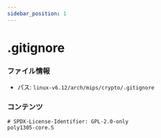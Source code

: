 ```yaml
---
sidebar_position: 1
---
```

# .gitignore

### ファイル情報

- パス: `linux-v6.12/arch/mips/crypto/.gitignore`

### コンテンツ

```gitignore
# SPDX-License-Identifier: GPL-2.0-only
poly1305-core.S

```
